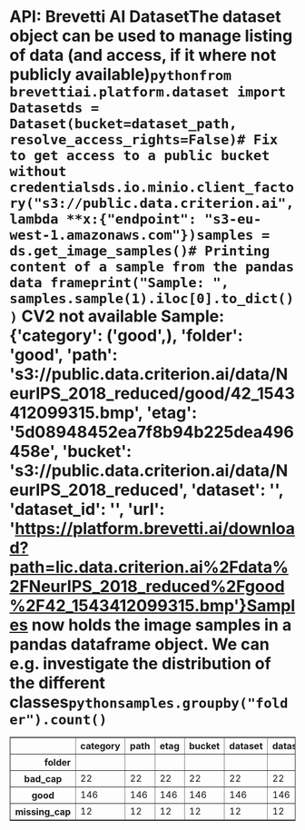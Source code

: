 # API: Brevetti AI DatasetThe dataset object can be used to manage listing of data (and access, if it where not publicly available)```pythonfrom brevettiai.platform.dataset import Datasetds = Dataset(bucket=dataset_path, resolve_access_rights=False)# Fix to get access to a public bucket without credentialsds.io.minio.client_factory("s3://public.data.criterion.ai", lambda **x:{"endpoint": "s3-eu-west-1.amazonaws.com"})samples = ds.get_image_samples()# Printing content of a sample from the pandas data frameprint("Sample: ", samples.sample(1).iloc[0].to_dict())```    CV2 not available    Sample:  {'category': ('good',), 'folder': 'good', 'path': 's3://public.data.criterion.ai/data/NeurIPS_2018_reduced/good/42_1543412099315.bmp', 'etag': '5d08948452ea7f8b94b225dea496458e', 'bucket': 's3://public.data.criterion.ai/data/NeurIPS_2018_reduced', 'dataset': '', 'dataset_id': '', 'url': 'https://platform.brevetti.ai/download?path=lic.data.criterion.ai%2Fdata%2FNeurIPS_2018_reduced%2Fgood%2F42_1543412099315.bmp'}Samples now holds the image samples in a pandas dataframe object. We can e.g. investigate the distribution of the different classes```pythonsamples.groupby("folder").count()```<div><style scoped>    .dataframe tbody tr th:only-of-type {        vertical-align: middle;    }    .dataframe tbody tr th {        vertical-align: top;    }    .dataframe thead th {        text-align: right;    }</style><table border="1" class="dataframe">  <thead>    <tr style="text-align: right;">      <th></th>      <th>category</th>      <th>path</th>      <th>etag</th>      <th>bucket</th>      <th>dataset</th>      <th>dataset_id</th>      <th>url</th>    </tr>    <tr>      <th>folder</th>      <th></th>      <th></th>      <th></th>      <th></th>      <th></th>      <th></th>      <th></th>    </tr>  </thead>  <tbody>    <tr>      <th>bad_cap</th>      <td>22</td>      <td>22</td>      <td>22</td>      <td>22</td>      <td>22</td>      <td>22</td>      <td>22</td>    </tr>    <tr>      <th>good</th>      <td>146</td>      <td>146</td>      <td>146</td>      <td>146</td>      <td>146</td>      <td>146</td>      <td>146</td>    </tr>    <tr>      <th>missing_cap</th>      <td>12</td>      <td>12</td>      <td>12</td>      <td>12</td>      <td>12</td>      <td>12</td>      <td>12</td>    </tr>  </tbody></table></div>
